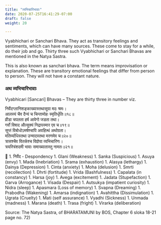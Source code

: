 ```yaml
---
title: "व्यभिचारिभावाः"
date: 2020-07-25T16:41:29-07:00
draft: false
weight: 20

---
```


Vyabhichari or Sanchari Bhava. They act as transitory feelings and sentiments, which can have many sources. These come to stay for a while, do their job and go. Thirty three such Vyabhichari or Sanchari Bhavas are mentioned in the Natya Sastra.


This is also known as sanchari bhava. The term means improvisation or explanation. These are transitory emotional feelings that differ from person to person. They will not have a constant nature.

### अथ व्यभिचारिभावाः

Vyabhicari [Sancari] Bhavas – They are thirty three in number viz.

<div class="shloka">

निर्वेदग्लानिशङ्काख्यास्तथासूया मदः श्रमः। <br/>
आलस्यं चैव दैन्यं च चिन्तामोहः स्मृतिर्धृतिः॥१८॥ <br/>
व्रीडा चपलता हर्ष आवेगो जडता तथा। <br/>
गर्वो विषाद औत्सुक्यं निद्रापस्मार एव च॥१९॥ <br/>
सुप्तं विबोधोऽमर्षश्चापि अवहित्थं अथोग्रता। <br/>
मतिर्व्याधिस्तथा उन्मादस्तथा मरणमेव च॥२०॥ <br/>
त्रासश्चैव वितर्कश्च विज्ञेया व्यभिचारिणः। <br/>
त्रयस्त्रिंशदमी भावाः समाख्यातास्तु नामतः॥२१॥ <br/>

</div>

1. निर्वेद   - Despondency
1. Glani (Weakness)
1. Sanka (Suspicious)
1. Asuya (envy)
1. Mada (Inebriation)
1. Srama (exhaustion)
1. Alasya (lethargy)
1. Dainya (Depression)
1. Cinta (anxiety)
1. Moha (delusion)
1. Smrti (recollection)
1. Dhrti (fortitude)
1. Vrida (Bashfulness)
1. Capalata (in constancy)
1. Harsa (joy)
1. Avega (excitement)
1. Jadata (Stupefaction)
1. Garva (Arrogance)
1. Visada (Despair)
1. Autsukya (impatient curiosity)
1. Nidra (sleep)
1. Apasmara (Loss of memory)
1. Svapna (Dreaming)
1. Prabodha (Wakening)
1. Amarsa (indignation)
1. Avahittha (Dissimulation)
1. Ugrata (Cruelty)
1. Mati (self assurance)
1. Vyadhi (Sickness)
1. Unmada (madness)
1. Marana (death)
1. Trasa (fright)
1. Virarka (deliberation)

Source: The Natya Sastra, of BHARATAMUNI by BOS, Chapter 6 sloka 18-21 page no. 72)
